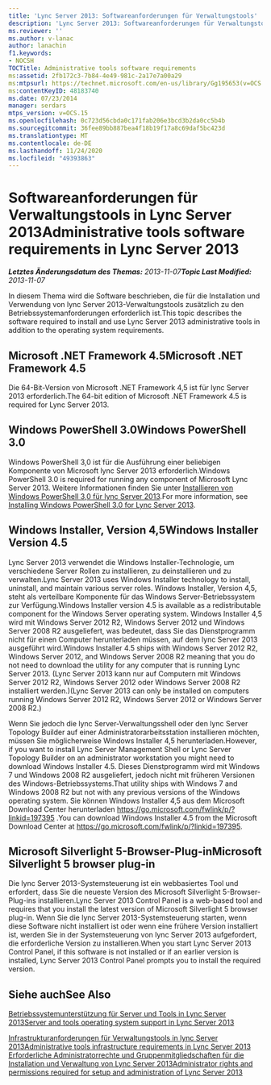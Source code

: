 ```yaml
---
title: 'Lync Server 2013: Softwareanforderungen für Verwaltungstools'
description: 'Lync Server 2013: Softwareanforderungen für Verwaltungstools.'
ms.reviewer: ''
ms.author: v-lanac
author: lanachin
f1.keywords:
- NOCSH
TOCTitle: Administrative tools software requirements
ms:assetid: 2fb172c3-7b84-4e49-981c-2a17e7a00a29
ms:mtpsurl: https://technet.microsoft.com/en-us/library/Gg195653(v=OCS.15)
ms:contentKeyID: 48183740
ms.date: 07/23/2014
manager: serdars
mtps_version: v=OCS.15
ms.openlocfilehash: 0c723d56cbda0c171fab206e3bcd3b2da0cc5b4b
ms.sourcegitcommit: 36fee89bb887bea4f18b19f17a8c69daf5bc423d
ms.translationtype: MT
ms.contentlocale: de-DE
ms.lasthandoff: 11/24/2020
ms.locfileid: "49393863"
---
```

# <a name="administrative-tools-software-requirements-in-lync-server-2013"></a><span data-ttu-id="2c12b-103">Softwareanforderungen für Verwaltungstools in Lync Server 2013</span><span class="sxs-lookup"><span data-stu-id="2c12b-103">Administrative tools software requirements in Lync Server 2013</span></span>

<div data-xmlns="http://www.w3.org/1999/xhtml">

<div class="topic" data-xmlns="http://www.w3.org/1999/xhtml" data-msxsl="urn:schemas-microsoft-com:xslt" data-cs="https://msdn.microsoft.com/">

<div data-asp="https://msdn2.microsoft.com/asp">



</div>

<div id="mainSection">

<div id="mainBody"><span data-ttu-id="2c12b-104">

<span> </span></span><span class="sxs-lookup"><span data-stu-id="2c12b-104">

<span> </span></span></span>

<span data-ttu-id="2c12b-105">_**Letztes Änderungsdatum des Themas:** 2013-11-07_</span><span class="sxs-lookup"><span data-stu-id="2c12b-105">_**Topic Last Modified:** 2013-11-07_</span></span>

<span data-ttu-id="2c12b-106">In diesem Thema wird die Software beschrieben, die für die Installation und Verwendung von lync Server 2013-Verwaltungstools zusätzlich zu den Betriebssystemanforderungen erforderlich ist.</span><span class="sxs-lookup"><span data-stu-id="2c12b-106">This topic describes the software required to install and use Lync Server 2013 administrative tools in addition to the operating system requirements.</span></span>

<div>

## <a name="microsoft-net-framework-45"></a><span data-ttu-id="2c12b-107">Microsoft .NET Framework 4.5</span><span class="sxs-lookup"><span data-stu-id="2c12b-107">Microsoft .NET Framework 4.5</span></span>

<span data-ttu-id="2c12b-108">Die 64-Bit-Version von Microsoft .NET Framework 4,5 ist für lync Server 2013 erforderlich.</span><span class="sxs-lookup"><span data-stu-id="2c12b-108">The 64-bit edition of Microsoft .NET Framework 4.5 is required for Lync Server 2013.</span></span>

</div>

<div>

## <a name="windows-powershell-30"></a><span data-ttu-id="2c12b-109">Windows PowerShell 3.0</span><span class="sxs-lookup"><span data-stu-id="2c12b-109">Windows PowerShell 3.0</span></span>

<span data-ttu-id="2c12b-110">Windows PowerShell 3,0 ist für die Ausführung einer beliebigen Komponente von Microsoft lync Server 2013 erforderlich.</span><span class="sxs-lookup"><span data-stu-id="2c12b-110">Windows PowerShell 3.0 is required for running any component of Microsoft Lync Server 2013.</span></span> <span data-ttu-id="2c12b-111">Weitere Informationen finden Sie unter [Installieren von Windows PowerShell 3,0 für lync Server 2013](lync-server-2013-installing-windows-powershell-3-0.md).</span><span class="sxs-lookup"><span data-stu-id="2c12b-111">For more information, see [Installing Windows PowerShell 3.0 for Lync Server 2013](lync-server-2013-installing-windows-powershell-3-0.md).</span></span>

</div>

<div>

## <a name="windows-installer-version-45"></a><span data-ttu-id="2c12b-112">Windows Installer, Version 4,5</span><span class="sxs-lookup"><span data-stu-id="2c12b-112">Windows Installer Version 4.5</span></span>

<span data-ttu-id="2c12b-113">Lync Server 2013 verwendet die Windows Installer-Technologie, um verschiedene Server Rollen zu installieren, zu deinstallieren und zu verwalten.</span><span class="sxs-lookup"><span data-stu-id="2c12b-113">Lync Server 2013 uses Windows Installer technology to install, uninstall, and maintain various server roles.</span></span> <span data-ttu-id="2c12b-114">Windows Installer, Version 4,5, steht als verteilbare Komponente für das Windows Server-Betriebssystem zur Verfügung.</span><span class="sxs-lookup"><span data-stu-id="2c12b-114">Windows Installer version 4.5 is available as a redistributable component for the Windows Server operating system.</span></span> <span data-ttu-id="2c12b-115">Windows Installer 4,5 wird mit Windows Server 2012 R2, Windows Server 2012 und Windows Server 2008 R2 ausgeliefert, was bedeutet, dass Sie das Dienstprogramm nicht für einen Computer herunterladen müssen, auf dem lync Server 2013 ausgeführt wird.</span><span class="sxs-lookup"><span data-stu-id="2c12b-115">Windows Installer 4.5 ships with Windows Server 2012 R2, Windows Server 2012, and Windows Server 2008 R2 meaning that you do not need to download the utility for any computer that is running Lync Server 2013.</span></span> <span data-ttu-id="2c12b-116">(Lync Server 2013 kann nur auf Computern mit Windows Server 2012 R2, Windows Server 2012 oder Windows Server 2008 R2 installiert werden.)</span><span class="sxs-lookup"><span data-stu-id="2c12b-116">(Lync Server 2013 can only be installed on computers running Windows Server 2012 R2, Windows Server 2012 or Windows Server 2008 R2.)</span></span>

<span data-ttu-id="2c12b-117">Wenn Sie jedoch die lync Server-Verwaltungsshell oder den lync Server Topology Builder auf einer Administratorarbeitsstation installieren möchten, müssen Sie möglicherweise Windows Installer 4,5 herunterladen.</span><span class="sxs-lookup"><span data-stu-id="2c12b-117">However, if you want to install Lync Server Management Shell or Lync Server Topology Builder on an administrator workstation you might need to download Windows Installer 4.5.</span></span> <span data-ttu-id="2c12b-118">Dieses Dienstprogramm wird mit Windows 7 und Windows 2008 R2 ausgeliefert, jedoch nicht mit früheren Versionen des Windows-Betriebssystems.</span><span class="sxs-lookup"><span data-stu-id="2c12b-118">That utility ships with Windows 7 and Windows 2008 R2 but not with any previous versions of the Windows operating system.</span></span> <span data-ttu-id="2c12b-119">Sie können Windows Installer 4,5 aus dem Microsoft Download Center herunterladen <https://go.microsoft.com/fwlink/p/?linkid=197395> .</span><span class="sxs-lookup"><span data-stu-id="2c12b-119">You can download Windows Installer 4.5 from the Microsoft Download Center at <https://go.microsoft.com/fwlink/p/?linkid=197395>.</span></span>

</div>

<div>

## <a name="microsoft-silverlight-5-browser-plug-in"></a><span data-ttu-id="2c12b-120">Microsoft Silverlight 5-Browser-Plug-in</span><span class="sxs-lookup"><span data-stu-id="2c12b-120">Microsoft Silverlight 5 browser plug-in</span></span>

<span data-ttu-id="2c12b-121">Die lync Server 2013-Systemsteuerung ist ein webbasiertes Tool und erfordert, dass Sie die neueste Version des Microsoft Silverlight 5-Browser-Plug-ins installieren.</span><span class="sxs-lookup"><span data-stu-id="2c12b-121">Lync Server 2013 Control Panel is a web-based tool and requires that you install the latest version of Microsoft Silverlight 5 browser plug-in.</span></span> <span data-ttu-id="2c12b-122">Wenn Sie die lync Server 2013-Systemsteuerung starten, wenn diese Software nicht installiert ist oder wenn eine frühere Version installiert ist, werden Sie in der Systemsteuerung von lync Server 2013 aufgefordert, die erforderliche Version zu installieren.</span><span class="sxs-lookup"><span data-stu-id="2c12b-122">When you start Lync Server 2013 Control Panel, if this software is not installed or if an earlier version is installed, Lync Server 2013 Control Panel prompts you to install the required version.</span></span>

</div>

<div>

## <a name="see-also"></a><span data-ttu-id="2c12b-123">Siehe auch</span><span class="sxs-lookup"><span data-stu-id="2c12b-123">See Also</span></span>


[<span data-ttu-id="2c12b-124">Betriebssystemunterstützung für Server und Tools in Lync Server 2013</span><span class="sxs-lookup"><span data-stu-id="2c12b-124">Server and tools operating system support in Lync Server 2013</span></span>](lync-server-2013-server-and-tools-operating-system-support.md)  


[<span data-ttu-id="2c12b-125">Infrastrukturanforderungen für Verwaltungstools in lync Server 2013</span><span class="sxs-lookup"><span data-stu-id="2c12b-125">Administrative tools infrastructure requirements in Lync Server 2013</span></span>](lync-server-2013-administrative-tools-infrastructure-requirements.md)  
[<span data-ttu-id="2c12b-126">Erforderliche Administratorrechte und Gruppenmitgliedschaften für die Installation und Verwaltung von Lync Server 2013</span><span class="sxs-lookup"><span data-stu-id="2c12b-126">Administrator rights and permissions required for setup and administration of Lync Server 2013</span></span>](lync-server-2013-administrator-rights-and-permissions-required-for-setup-and-administration.md)  
  

<span data-ttu-id="2c12b-127"></div>

</div>

<span> </span>

</div>

</div>

</span><span class="sxs-lookup"><span data-stu-id="2c12b-127"></div>

</div>

<span> </span>

</div>

</div>

</span></span></div>

